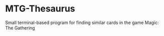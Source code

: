 # MTG-Thesaurus
Small terminal-based program for finding similar cards in the game Magic: The Gathering
